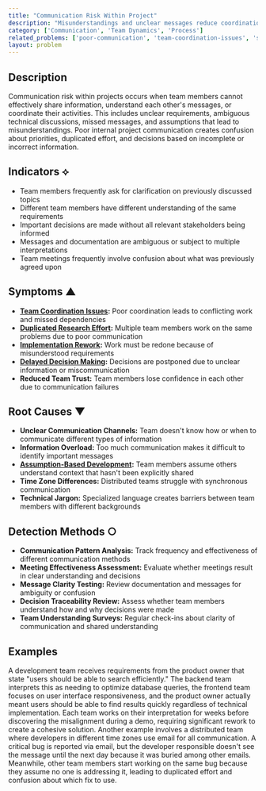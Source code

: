 ```yaml
---
title: "Communication Risk Within Project"
description: "Misunderstandings and unclear messages reduce coordination and trust among project team members."
category: ['Communication', 'Team Dynamics', 'Process']
related_problems: ['poor-communication', 'team-coordination-issues', 'stakeholder-developer-communication-gap']
layout: problem
---
```


## Description

Communication risk within projects occurs when team members cannot effectively share information, understand each other's messages, or coordinate their activities. This includes unclear requirements, ambiguous technical discussions, missed messages, and assumptions that lead to misunderstandings. Poor internal project communication creates confusion about priorities, duplicated effort, and decisions based on incomplete or incorrect information.

## Indicators ⟡

- Team members frequently ask for clarification on previously discussed topics
- Different team members have different understanding of the same requirements
- Important decisions are made without all relevant stakeholders being informed
- Messages and documentation are ambiguous or subject to multiple interpretations
- Team meetings frequently involve confusion about what was previously agreed upon

## Symptoms ▲

- **[Team Coordination Issues](team-coordination-issues.md):** Poor coordination leads to conflicting work and missed dependencies
- **[Duplicated Research Effort](duplicated-research-effort.md):** Multiple team members work on the same problems due to poor communication
- **[Implementation Rework](implementation-rework.md):** Work must be redone because of misunderstood requirements
- **[Delayed Decision Making](delayed-decision-making.md):** Decisions are postponed due to unclear information or miscommunication
- **Reduced Team Trust:** Team members lose confidence in each other due to communication failures

## Root Causes ▼

- **Unclear Communication Channels:** Team doesn't know how or when to communicate different types of information
- **Information Overload:** Too much communication makes it difficult to identify important messages
- **[Assumption-Based Development](assumption-based-development.md):** Team members assume others understand context that hasn't been explicitly shared
- **Time Zone Differences:** Distributed teams struggle with synchronous communication
- **Technical Jargon:** Specialized language creates barriers between team members with different backgrounds

## Detection Methods ○

- **Communication Pattern Analysis:** Track frequency and effectiveness of different communication methods
- **Meeting Effectiveness Assessment:** Evaluate whether meetings result in clear understanding and decisions
- **Message Clarity Testing:** Review documentation and messages for ambiguity or confusion
- **Decision Traceability Review:** Assess whether team members understand how and why decisions were made
- **Team Understanding Surveys:** Regular check-ins about clarity of communication and shared understanding

## Examples

A development team receives requirements from the product owner that state "users should be able to search efficiently." The backend team interprets this as needing to optimize database queries, the frontend team focuses on user interface responsiveness, and the product owner actually meant users should be able to find results quickly regardless of technical implementation. Each team works on their interpretation for weeks before discovering the misalignment during a demo, requiring significant rework to create a cohesive solution. Another example involves a distributed team where developers in different time zones use email for all communication. A critical bug is reported via email, but the developer responsible doesn't see the message until the next day because it was buried among other emails. Meanwhile, other team members start working on the same bug because they assume no one is addressing it, leading to duplicated effort and confusion about which fix to use.